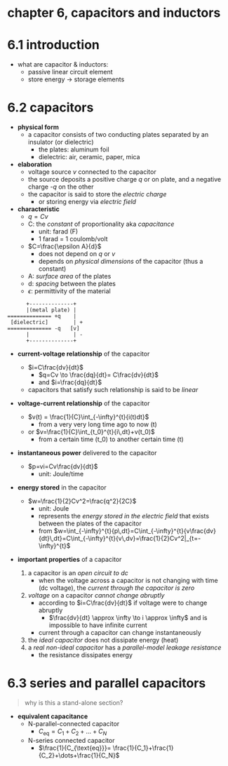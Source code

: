 # chapter 6, capacitors and inductors


# 6.1 introduction

- what are capacitor & inductors:
  - passive linear circuit element
  - store energy → storage elements

# 6.2 capacitors

- **physical form**
  - a capacitor consists of two conducting plates separated by an insulator (or dielectric)
    - the plates: aluminum foil
    - dielectric: air, ceramic, paper, mica
- **elaboration**
  - voltage source *v* connected to the capacitor
  - the source deposits a positive charge *q* or on plate, and a negative charge *-q* on the other
  - the capacitor is said to store the *electric charge*
    - or storing energy via *electric field*
- **characteristic**
  - $q=Cv$
  - C: the *constant* of proportionality aka *capacitance*
    - unit: farad (F)
    - 1 farad = 1 coulomb/volt
  - $C=\frac{\epsilon A}{d}$
    - does not depend on *q* or *v*
    - depends on *physical dimensions* of the capacitor (thus a constant)
  - A: *surface area* of the plates
  - d: *spacing* between the plates
  - $\epsilon$: permittivity of the material

```
      +--------------+
      |(metal plate) |
============== +q    |
 [dielectric]        | +
============== -q   [v]
      |              | -
      +--------------+
```

- **current-voltage relationship** of the capacitor
  - $i=C\frac{dv}{dt}$
    - $q=Cv \to \frac{dq}{dt}= C\frac{dv}{dt}$
    - and $i=\frac{dq}{dt}$
  - capacitors that satisfy such relationship is said to be *linear*
- **voltage-current relationship** of the capacitor
  - $v(t) = \frac{1}{C}\int_{-\infty}^{t}{i(t)dt}$
    - from a very very long time ago to now (t)
  - or $v=\frac{1}{C}\int_{t_0}^{t}{i\,dt}+v(t_0)$
    - from a certain time (t_0) to another certain time (t)
- **instantaneous power** delivered to the capacitor
  - $p=vi=Cv\frac{dv}{dt}$
    - unit: Joule/time
- **energy stored** in the capacitor
  - $w=\frac{1}{2}Cv^2=\frac{q^2}{2C}$
    - unit: Joule
    - represents the *energy stored in the electric field* that exists between the plates of the capacitor
    - from $w=\int_{-\infty}^{t}{p\,dt}=C\int_{-\infty}^{t}{v\frac{dv}{dt}\,dt}=C\int_{-\infty}^{t}{v\,dv}=\frac{1}{2}Cv^2|_{t=-\infty}^{t}$

- **important properties** of a capacitor
  1. a capacitor is an *open circuit to dc* 
     - when the voltage across a capacitor is not changing with time (dc voltage), the *current through the capacitor is zero*
  2. *voltage* on a capacitor *cannot change abruptly*
     - according to $i=C\frac{dv}{dt}$ if voltage were to change abruptly
       - $\frac{dv}{dt} \approx \infty \to i \approx \infty$ and is impossible to have infinite current
     - current through a capacitor can change instantaneously
  3. the *ideal capacitor* does not dissipate energy (heat)
  4. a *real non-ideal capacitor* has a *parallel-model leakage resistance*
     - the resistance dissipates energy

# 6.3 series and parallel capacitors

> why is this a stand-alone section?

- **equivalent capacitance**
  - N-parallel-connected capacitor
    - $C_{\text{eq}}=C_1+C_2+\dots+C_N$
  - N-series connected capacitor
    - $\frac{1}{C_{\text{eq}}}= \frac{1}{C_1}+\frac{1}{C_2}+\dots+\frac{1}{C_N}$

